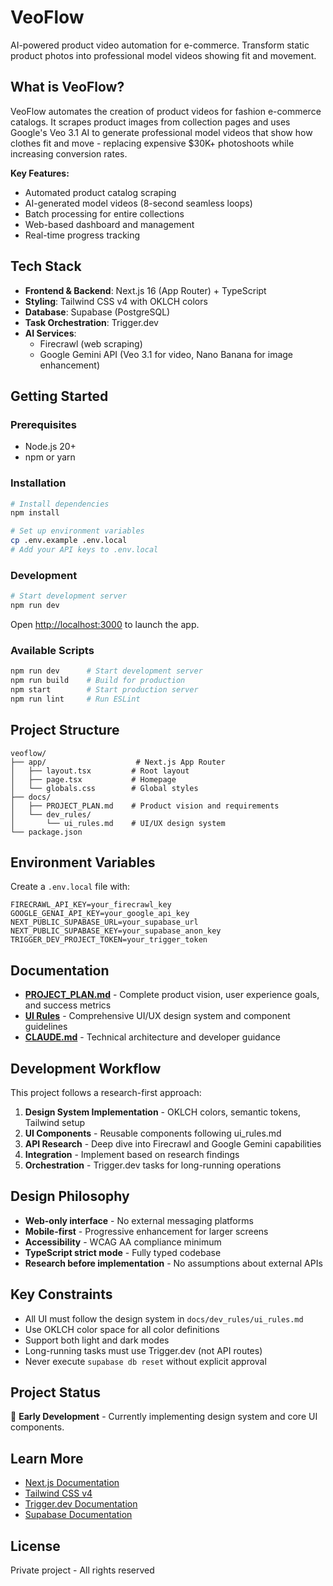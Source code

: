 # VeoFlow

AI-powered product video automation for e-commerce. Transform static product photos into professional model videos showing fit and movement.

## What is VeoFlow?

VeoFlow automates the creation of product videos for fashion e-commerce catalogs. It scrapes product images from collection pages and uses Google's Veo 3.1 AI to generate professional model videos that show how clothes fit and move - replacing expensive $30K+ photoshoots while increasing conversion rates.

**Key Features:**
- Automated product catalog scraping
- AI-generated model videos (8-second seamless loops)
- Batch processing for entire collections
- Web-based dashboard and management
- Real-time progress tracking

## Tech Stack

- **Frontend & Backend**: Next.js 16 (App Router) + TypeScript
- **Styling**: Tailwind CSS v4 with OKLCH colors
- **Database**: Supabase (PostgreSQL)
- **Task Orchestration**: Trigger.dev
- **AI Services**:
  - Firecrawl (web scraping)
  - Google Gemini API (Veo 3.1 for video, Nano Banana for image enhancement)

## Getting Started

### Prerequisites

- Node.js 20+
- npm or yarn 

### Installation

```bash
# Install dependencies
npm install

# Set up environment variables
cp .env.example .env.local
# Add your API keys to .env.local
```

### Development

```bash
# Start development server
npm run dev
```

Open [http://localhost:3000](http://localhost:3000) to launch the app.

### Available Scripts

```bash
npm run dev      # Start development server
npm run build    # Build for production
npm start        # Start production server
npm run lint     # Run ESLint
```

## Project Structure

```
veoflow/
├── app/                    # Next.js App Router
│   ├── layout.tsx         # Root layout
│   ├── page.tsx           # Homepage
│   └── globals.css        # Global styles
├── docs/
│   ├── PROJECT_PLAN.md    # Product vision and requirements
│   └── dev_rules/
│       └── ui_rules.md    # UI/UX design system
└── package.json
```

## Environment Variables

Create a `.env.local` file with:

```env
FIRECRAWL_API_KEY=your_firecrawl_key
GOOGLE_GENAI_API_KEY=your_google_api_key
NEXT_PUBLIC_SUPABASE_URL=your_supabase_url
NEXT_PUBLIC_SUPABASE_KEY=your_supabase_anon_key
TRIGGER_DEV_PROJECT_TOKEN=your_trigger_token
```

## Documentation

- **[PROJECT_PLAN.md](docs/PROJECT_PLAN.md)** - Complete product vision, user experience goals, and success metrics
- **[UI Rules](docs/dev_rules/ui_rules.md)** - Comprehensive UI/UX design system and component guidelines
- **[CLAUDE.md](CLAUDE.md)** - Technical architecture and developer guidance

## Development Workflow

This project follows a research-first approach:

1. **Design System Implementation** - OKLCH colors, semantic tokens, Tailwind setup
2. **UI Components** - Reusable components following ui_rules.md
3. **API Research** - Deep dive into Firecrawl and Google Gemini capabilities
4. **Integration** - Implement based on research findings
5. **Orchestration** - Trigger.dev tasks for long-running operations

## Design Philosophy

- **Web-only interface** - No external messaging platforms
- **Mobile-first** - Progressive enhancement for larger screens
- **Accessibility** - WCAG AA compliance minimum
- **TypeScript strict mode** - Fully typed codebase
- **Research before implementation** - No assumptions about external APIs

## Key Constraints

- All UI must follow the design system in `docs/dev_rules/ui_rules.md`
- Use OKLCH color space for all color definitions
- Support both light and dark modes
- Long-running tasks must use Trigger.dev (not API routes)
- Never execute `supabase db reset` without explicit approval

## Project Status

🚧 **Early Development** - Currently implementing design system and core UI components.

## Learn More

- [Next.js Documentation](https://nextjs.org/docs)
- [Tailwind CSS v4](https://tailwindcss.com/docs)
- [Trigger.dev Documentation](https://trigger.dev/docs)
- [Supabase Documentation](https://supabase.com/docs)

## License

Private project - All rights reserved
